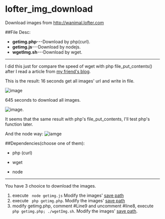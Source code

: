 lofter_img_download
===================

Download images from http://wanimal.lofter.com

##File Desc:

- **getimg.php**---Download by php(curl).
- **getimg.js**---Download by nodejs.
- **wgetImg.sh**---Download by wget.

---

I did this just for compare the speed of wget with php file_put_contents() after I read a article from [my friend's blog](http://t.cn/RvoAou0).

This is the result:
16 seconds get all images' url and write in file.

![image](http://webtest.qiniudn.com/getUrl.png)

645 seconds to download all images.

![image](http://webtest.qiniudn.com/wget.png).


It seems that the same result with php's file_put_contents, I'll test php's function later.

And the node way:
![iamge](http://webtest.qiniudn.com/node_lofter.png)

##Dependencies(choose one of them):

- php (curl)

- wget

- node

---

You have 3 chooice to download the images.

1. execute ``` node getimg.js``` Modify the images' [save path](https://github.com/keith3/lofter_img_download/blob/master/getimg.js#L56)
2. execute ``` php getimg.php```. Modify the images' [save path](https://github.com/keith3/lofter_img_download/blob/master/getimg.php#L84)
3. modify getimg.php, comment #Line9 and uncomment #line8, execute ```php getimg.php; ./wgetImg.sh```.   Modify the images' [save path](https://github.com/keith3/lofter_img_download/blob/master/wgetImg.sh#L8).


